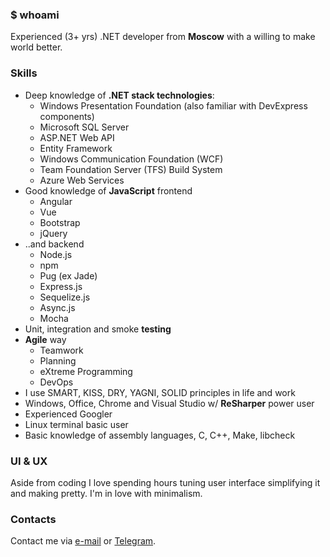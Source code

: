 ### $ whoami
Experienced (3+ yrs) .NET developer from **Moscow** with a willing to make world better.

### Skills
* Deep knowledge of **.NET stack technologies**: 
  * Windows Presentation Foundation (also familiar with DevExpress components)
  * Microsoft SQL Server
  * ASP.NET Web API
  * Entity Framework
  * Windows Communication Foundation (WCF)
  * Team Foundation Server (TFS) Build System
  * Azure Web Services
* Good knowledge of **JavaScript** frontend
  * Angular
  * Vue
  * Bootstrap
  * jQuery
* ..and backend
  * Node.js
  * npm
  * Pug (ex Jade)
  * Express.js
  * Sequelize.js
  * Async.js
  * Mocha
* Unit, integration and smoke **testing**
* **Agile** way
  * Teamwork
  * Planning
  * eXtreme Programming
  * DevOps
* I use SMART, KISS, DRY, YAGNI, SOLID principles in life and work
* Windows, Office, Chrome and Visual Studio w/ **ReSharper** power user
* Experienced Googler
* Linux terminal basic user
* Basic knowledge of assembly languages, C, C++, Make, libcheck

### UI & UX
Aside from coding I love spending hours tuning user interface simplifying it and making pretty. I'm in love with minimalism.

### Contacts

Contact me via [e-mail](mailto:tihonov1sergio@gmail.com) or [Telegram](https://telegram.me/nuc134r).
